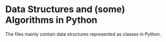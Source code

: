 # Data Structures and (some) Algorithms in Python
The files mainly contain data structures represented as classes in Python.
